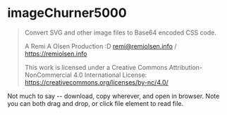 # imageChurner5000
> Convert SVG and other image files to Base64 encoded CSS code.
> 
> A Remi A Olsen Production :D
> remi@remiolsen.info / https://remiolsen.info
> 
> This work is licensed under a Creative Commons Attribution-NonCommercial 4.0 International License:
> https://creativecommons.org/licenses/by-nc/4.0/

Not much to say -- download, copy wherever, and open in browser. Note you can both drag and drop, or click file element to read file.
